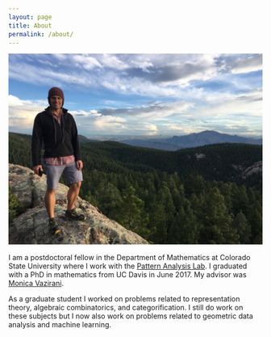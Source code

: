 ```yaml
---
layout: page
title: About
permalink: /about/
---
```


![Henry Kvinge](UNADJUSTEDNONRAW_thumb_3218.jpg)

I am a postdoctoral fellow in the Department of Mathematics at Colorado State University where I work with the [Pattern Analysis Lab](https://sites.google.com/a/rams.colostate.edu/pattern-analysis-lab/). I graduated with a PhD in mathematics from UC Davis in June 2017. My advisor was [Monica Vazirani](https://www.math.ucdavis.edu/~vazirani/).

As a graduate student I worked on problems related to representation theory, algebraic combinatorics, and categorification. I still do work on these subjects but I now also work on problems related to geometric data analysis and machine learning.

 



